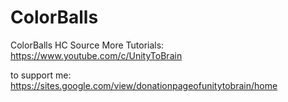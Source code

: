 # ColorBalls
 ColorBalls HC Source
More Tutorials:
https://www.youtube.com/c/UnityToBrain

to support me:
https://sites.google.com/view/donationpageofunitytobrain/home
